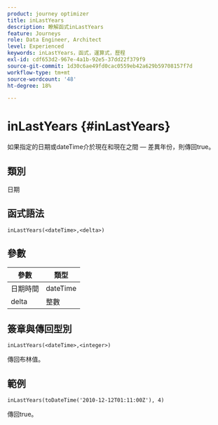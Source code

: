 ```yaml
---
product: journey optimizer
title: inLastYears
description: 瞭解函式inLastYears
feature: Journeys
role: Data Engineer, Architect
level: Experienced
keywords: inLastYears，函式，運算式，歷程
exl-id: cdf653d2-967e-4a1b-92e5-37dd22f379f9
source-git-commit: 1d30c6ae49fd0cac0559eb42a629b59708157f7d
workflow-type: tm+mt
source-wordcount: '48'
ht-degree: 18%

---
```


# inLastYears {#inLastYears}

如果指定的日期或dateTime介於現在和現在之間 — 差異年份，則傳回true。

## 類別

日期

## 函式語法

`inLastYears(<dateTime>,<delta>)`

## 參數

| 參數 | 類型 |
|-----------|------------------|
| 日期時間 | dateTime |
| delta | 整數 |

## 簽章與傳回型別

`inLastYears(<dateTime>,<integer>)`

傳回布林值。

## 範例

`inLastYears(toDateTime('2010-12-12T01:11:00Z'), 4)`

傳回true。
